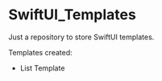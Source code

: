 # SwiftUI_Templates
Just a repository to store SwiftUI templates.

Templates created:
- List Template
